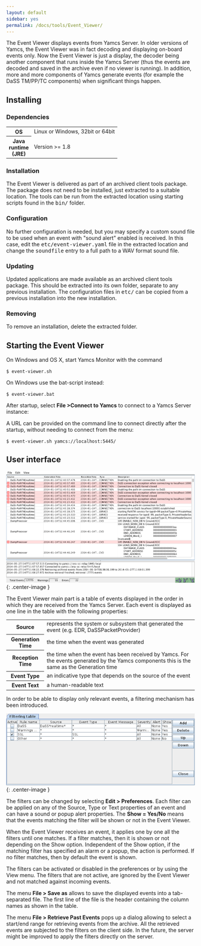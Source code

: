 ```yaml
---
layout: default
sidebar: yes
permalink: /docs/tools/Event_Viewer/
---
```


The Event Viewer displays events from Yamcs Server. In older versions of Yamcs, the Event Viewer was in fact decoding and displaying on-board events only. Now the Event Viewer is just a display, the decoder being another component that runs inside the Yamcs Server (thus the events are decoded and saved in the archive even if no viewer is running). In addition, more and more components of Yamcs generate events (for example the DaSS TM/PP/TC components) when significant things happen.


## Installing
	
### Dependencies
<table class="inline">
    <tr>
        <th>OS</th>
        <td>Linux or Windows, 32bit or 64bit</td>
    </tr>
    <tr>
        <th width="1">Java runtime (JRE)</th>
        <td>Version &gt;= 1.8</td>
    </tr>
</table>

### Installation
The Event Viewer is delivered as part of an archived client tools package. The package does not need to be installed, just extracted to a suitable location. The tools can be run from the extracted location using starting scripts found in the <tt>bin/</tt> folder.

### Configuration
No further configuration is needed, but you may specify a custom sound file to be used when an event with "sound alert" enabled is received. In this case, edit the <tt>etc/event-viewer.yaml</tt> file in the extracted location and change the <tt>soundfile</tt> entry to a full path to a WAV format sound file.

### Updating
Updated applications are made available as an archived client tools package. This should be extracted into its own folder, separate to any previous installation. The configuration files in <tt>etc/</tt> can be copied from a previous installation into the new installation.
	
### Removing
To remove an installation, delete the extracted folder.

## Starting the Event Viewer
On Windows and OS X, start Yamcs Monitor with the command
 
    $ event-viewer.sh

On Windows use the bat-script instead:

    $ event-viewer.bat
    
After startup, select **File >Connect to Yamcs** to connect to a Yamcs Server instance:

A URL can be provided on the command line to connect directly after the startup, without needing to connect from the menu:
	        
    $ event-viewer.sh yamcs://localhost:5445/
    
## User interface

![Event Viewer](/assets/tools/event-viewer.png){: .center-image }

The Event Viewer main part is a table of events displayed in the order in which they are received from the Yamcs Server. Each event is displayed as one line in the table with the following properties:

<table class="inline">
    <tr>
        <th>Source</th>
        <td>represents the system or subsystem that generated the event (e.g. EDR, DaSSPacketProvider)</td>
    </tr>
    <tr>
        <th>Generation Time</th>
        <td>the time when the event was generated</td>
    </tr>
    <tr>
        <th>Reception Time</th>
        <td>the time when the event has been received by Yamcs. For the events generated by the Yamcs components this is the same as the Generation time</td>
    </tr>
    <tr>
        <th>Event Type</th>
        <td>an indicative type that depends on the source of the event</td>
    </tr>
    <tr>
        <th>Event Text</th>
        <td>a human-readable text</td>
    </tr>
</table>

In order to be able to display only relevant events, a filtering mechanism has been introduced.

![Event Filtering](/assets/tools/event-viewer-filters.png){: .center-image }

The filters can be changed by selecting **Edit > Preferences**. Each filter can be applied on any of the Source, Type or Text properties of an event and can have a sound or popup alert properties. The **Show = Yes/No** means that the events matching the filter will be shown or not in the Event Viewer.

When the Event Viewer receives an event, it applies one by one all the filters until one matches. If a filter matches, then it is shown or not depending on the Show option. Independent of the Show option, if the matching filter has specified an alarm or a popup, the action is performed. If no filter matches, then by default the event is shown. 

The filters can be activated or disabled in the preferences or by using the View menu. The filters that are not active, are ignored by the Event Viewer and not matched against incoming events.

The menu **File > Save as** allows to save the displayed events into a tab-separated file. The first line of the file is the header containing the column names as shown in the table.

The menu **File > Retrieve Past Events** pops up a dialog allowing to select a start/end range for retrieving events from the archive. All the retrieved events are subjected to the filters on the client side. In the future, the server might be improved to apply the filters directly on the server.

